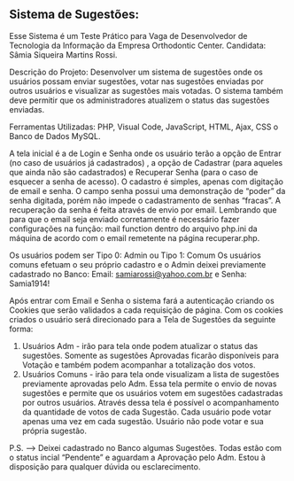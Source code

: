 ## Sistema de Sugestões: ##
Esse Sistema é um  Teste Prático para Vaga de Desenvolvedor de Tecnologia da Informação da Empresa Orthodontic Center.
Candidata: Sâmia Siqueira Martins Rossi.

Descrição do Projeto:
Desenvolver um sistema de sugestões onde os usuários possam enviar sugestões, votar nas sugestões enviadas por outros usuários e visualizar as sugestões mais votadas.
O sistema também deve permitir que os administradores atualizem o status das sugestões enviadas.

Ferramentas Utilizadas:
PHP,  Visual Code, JavaScript, HTML, Ajax, CSS o Banco de Dados MySQL.

A tela inicial é a de Login e Senha onde os usuário terão a opção de Entrar (no caso de usuários já cadastrados) , a opção de Cadastrar (para aqueles que ainda não são cadastrados) 
e Recuperar Senha (para o caso de esquecer a senha de acesso).
O cadastro é simples, apenas com digitação de email e senha. O campo senha possui uma demonstração de “poder” da senha digitada, porém não impede o cadastramento de senhas “fracas”.
A recuperação da senha é feita através de envio por email. 
Lembrando que para que o email seja enviado corretamente é necessário fazer configurações na função: mail function dentro do arquivo php.ini da máquina de acordo com o email remetente na página recuperar.php.

Os usuários podem ser Tipo 0: Admin ou Tipo 1: Comum
Os usuários comuns efetuam o seu próprio cadastro e o Admin deixei previamente cadastrado no Banco: 
Email: samiarossi@yahoo.com.br e Senha: Samia1914!

Após entrar com Email e Senha o sistema fará a autenticação criando os Cookies que serão validados a cada requisição de página.
Com os cookies criados o usuário será direcionado para a Tela de Sugestões da seguinte forma:
1. Usuários Adm - irão para tela onde podem atualizar o status das sugestões. Somente as sugestões Aprovadas ficarão disponíveis para Votação e também podem acompanhar a totalização dos votos.
2. Usuários Comuns - irão para tela onde visualizam a lista de sugestões previamente aprovadas pelo Adm. Essa tela permite o envio de novas sugestões e permite que os usuários votem em sugestões cadastradas por outros usuários. Através dessa tela é possível o acompanhamento da quantidade de votos de cada Sugestão.
Cada usuário pode votar apenas uma vez em cada sugestão.
Usuário não pode votar e sua própria sugestão.

P.S. --> Deixei cadastrado no Banco algumas Sugestões. Todas estão com o status incial “Pendente” e aguardam a Aprovação pelo Adm.
Estou à disposição para qualquer dúvida ou esclarecimento.
